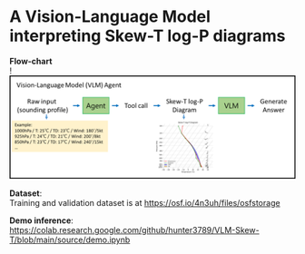 # A Vision-Language Model interpreting Skew-T log-P diagrams

**Flow-chart**  
!![Flowchart](Flowchart.png)

**Dataset**:  
Training and validation dataset is at https://osf.io/4n3uh/files/osfstorage

**Demo inference**:   
https://colab.research.google.com/github/hunter3789/VLM-Skew-T/blob/main/source/demo.ipynb
  
